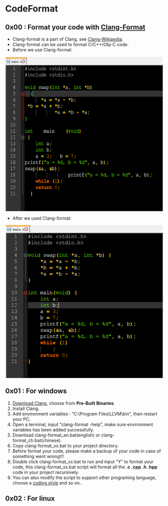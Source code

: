 # CodeFormat

## 0x00 : Format your code with [Clang-Format](http://clang.llvm.org/docs/ClangFormat.html)

* Clang-format is a part of Clang, see [Clang-Wikipedia](https://en.wikipedia.org/wiki/Clang).
* Clang-format can be used to format C/C++/Obj-C code.
* Before we use Clang-format:
<img src="./test/1.PNG" width = "581" height = "494" alt="1.PNG" align=center />

* After we used Clang-format:
<img src="./test/2.PNG" width = "509" height = "489" alt="2.PNG" align=center />

## 0x01 : For windows
1. [Download Clang](http://releases.llvm.org/download.html), choose from __Pre-Built Binaries__.
2. Install Clang.
3. Add environment variables : "C:\Program Files\LLVM\bin", then restart your PC.
4. Open a terminal, input "clang-format -help", make sure environment variables has been added successfully.
5. Download clang-format_en.bat(english) or clang-format_ch.bat(chinese).
6. Copy clang-format_xx.bat to your project directory.
7. Before format your code, please make a backup of your code in case of something went wrong!!! 
8. Double click clang-format_xx.bat to run and input "Y" to format your code, this clang-format_xx.bat script will format all the __.c__ __.cpp__ __.h__ __.hpp__ code in your project recursively.
9. You can also modify the script to support other programing language, choose a [coding style](http://clang.llvm.org/docs/ClangFormatStyleOptions.html) and so on..

## 0x02 : For linux
